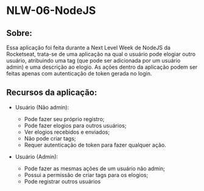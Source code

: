 # NLW-06-NodeJS

## Sobre:

Essa aplicação foi feita durante a Next Level Week de NodeJS da Rocketseat, trata-se de uma aplicação na qual o usuário pode elogiar outro usuário, atribuindo uma tag (que pode ser adicionada por um usuário admin) e uma descrição ao elogio. As ações dentro da aplicação podem ser feitas apenas com autenticação de token gerada no login.

## Recursos da aplicação:

- Usuário (Não admin):
  - Pode fazer seu próprio registro;
  - Pode fazer elogios para outros usuários;
  - Ver elogios recebidos e enviados;
  - Não pode criar tags;
  - Requer autenticação de token para fazer qualquer ação.

- Usuário (Admin):
  - Pode fazer as mesmas ações de um usuário não admin;
  - Possui a permissão de criar tags para os elogios;
  - Pode registrar outros usuários
